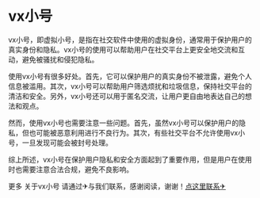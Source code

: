# vx小号

vx小号，即虚拟小号，是指在社交软件中使用的虚拟身份，通常用于保护用户的真实身份和隐私。vx小号的使用可以帮助用户在社交平台上更安全地交流和互动，避免被骚扰和侵犯隐私。

使用vx小号有很多好处。首先，它可以保护用户的真实身份不被泄露，避免个人信息被滥用。其次，vx小号可以帮助用户筛选烦扰和垃圾信息，保持社交平台的清洁和安全。另外，vx小号还可以用于匿名交流，让用户更自由地表达自己的想法和观点。

然而，使用vx小号也需要注意一些问题。首先，虽然vx小号可以保护用户的隐私，但也可能被恶意利用进行不良行为。其次，有些社交平台不允许使用vx小号，一旦发现可能会被封号处理。

综上所述，vx小号在保护用户隐私和安全方面起到了重要作用，但是用户在使用时也需要注意合法合规，避免不良影响。

更多 关于vx小号 请通过✈与我们联系，感谢阅读，谢谢！[点这里联系✈](https://k02.cc)
